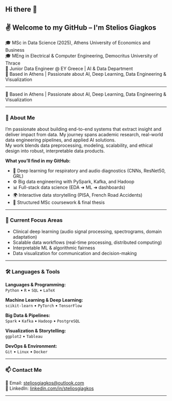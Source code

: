 ## Hi there 👋

## ✌️ Welcome to my GitHub – I'm Stelios Giagkos

🎓 MSc in Data Science (2025), Athens University of Economics and Business  
🎓 MEng in Electrical & Computer Engineering, Democritus University of Thrace  
💼 Junior Data Engineer @ EY Greece | AI & Data Department  
📍 Based in Athens | Passionate about AI, Deep Learning, Data Engineering & Visualization  

---

📍 Based in Athens | Passionate about AI, Deep Learning, Data Engineering & Visualization

---

### 🚀 About Me

I’m passionate about building end-to-end systems that extract insight and deliver impact from data. My journey spans academic research, real-world data engineering pipelines, and applied AI solutions.  
My work blends data preprocessing, modeling, scalability, and ethical design into robust, interpretable data products.

**What you’ll find in my GitHub:**
- 🧠 Deep learning for respiratory and audio diagnostics (CNNs, ResNet50, GRL)
- ⚙️ Big data engineering with PySpark, Kafka, and Hadoop
- 📊 Full-stack data science (EDA ➜ ML ➜ dashboards)
- 🌍 Interactive data storytelling (PISA, French Road Accidents)
- 📝 Structured MSc coursework & final thesis

---

### 🧠 Current Focus Areas

- Clinical deep learning (audio signal processing, spectrograms, domain adaptation)  
- Scalable data workflows (real-time processing, distributed computing)  
- Interpretable ML & algorithmic fairness  
- Data visualization for communication and decision-making

---

### 🛠️ Languages & Tools

**Languages & Programming:**  
`Python` • `R` • `SQL` • `LaTeX`

**Machine Learning & Deep Learning:**  
`scikit-learn` • `PyTorch` • `TensorFlow`

**Big Data & Pipelines:**  
`Spark` • `Kafka` • `Hadoop` • `PostgreSQL`

**Visualization & Storytelling:**  
`ggplot2` • `Tableau`

**DevOps & Environment:**  
`Git` • `Linux` • `Docker`

---

### 📫 Contact Me

📧 Email: [steliosgiagkos@outlook.com](mailto:steliosgiagkos@outlook.com)  
🔗 LinkedIn: [linkedin.com/in/steliosgiagkos](https://linkedin.com/in/steliosgiagkos)

---

